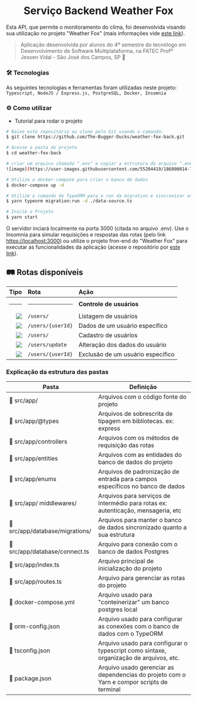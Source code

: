 <h1 align="center"> 
  Serviço Backend Weather Fox
</h1>

Esta API, que permite o monitoramento do clima, foi desenvolvida visando sua utilização no projeto "Weather Fox" (mais informações vide [este link](https://github.com/The-Bugger-Ducks/documentation)).

> Aplicação desenvolvida por alunos do 4º semestre do tecnólogo em Desenvolvimento de Software Multiplataforma, na FATEC Profº Jessen Vidal - São José dos Campos, SP :rocket:

### :hammer_and_wrench: Tecnologias

As seguintes tecnologias e ferramentas foram utilizadas neste projeto: `Typescript, NodeJS / Express.js, PostgreSQL, Docker, Insomnia`

### :gear: Como utilizar

<!-- Para consumir esta API, é preciso seguir o passo a passo abaixo ou utilizar a URL do serviço em nuvem (através deste link: [https://help-duck-tickets.herokuapp.com/tickets/](https://help-duck-tickets.herokuapp.com/tickets/)). -->

- Tutorial para rodar o projeto

```bash
# Baixe este repositório ou clone pelo Git usando o comando:
$ git clone https://github.com/The-Bugger-Ducks/weather-fox-back.git

# Acesse a pasta do projeto
$ cd weather-fox-back

# criar um arquivo chamado ".env" e copiar a estrutura do arquivo ".env.example" e colocar seus respectivos dados
![image](https://user-images.githubusercontent.com/55204419/186800014-710b4a64-28ec-4d5d-b87c-16d699dc1bb3.png)

# Utilize o docker-compose para criar o banco de dados
$ docker-compose up -d

# Utilize o comando do TypeORM para o run da migration e sincronizar as entidades
$ yarn typeorm migration:run -d ./data-source.ts

# Inicie o Projeto
$ yarn start
```

O servidor inciará localmente na porta 3000 (citada no arquivo .env). Use o Insomnia para simular requisições e respostas das rotas (pelo link [https://localhost:3000](https://localhost:3000)) ou utilize o projeto fron-end do "Weather Fox" para executar as funcionalidades da aplicação (acesse o repositório por [este link](https://github.com/The-Bugger-Ducks/fox-front)).

## :railway_track: Rotas disponíveis
<div align="center">
  
|                                                                    Tipo | Rota                                 | Ação                            |
| ----------------------------------------------------------------------: | :----------------------------------- | :------------------------------ |
|   <hr>                                                                  | <hr>                                 | **Controle de usuários**        |
|    [![](https://img.shields.io/badge/GET-2E8B57?style=for-the-badge)]() | `/users/`                          | Listagem de usuários            |
|    [![](https://img.shields.io/badge/GET-2E8B57?style=for-the-badge)]() | `/users/{userId}`                  | Dados de um usuário específico  |`
|   [![](https://img.shields.io/badge/POST-4682B4?style=for-the-badge)]() | `/users/`                          | Cadastro de usuários            |
|    [![](https://img.shields.io/badge/PUT-9370DB?style=for-the-badge)]() | `/users/update`                    | Alteração dos dados do usuário  |
| [![](https://img.shields.io/badge/DELETE-CD853F?style=for-the-badge)]() | `/users/{userId}`                  | Exclusão de um usuário específico

</div>

### Explicação da estrutura das pastas

| Pasta                                                       | Definição                                                                       |
| ----------------------------------------------------------- | ------------------------------------------------------------------------------- |
| :open_file_folder: src/app/                                     | Arquivos com o código fonte do projeto                                          |
| :open_file_folder: src/app/@types                               | Arquivos de sobrescrita de tipagem em bibliotecas. ex: express                  |
| :open_file_folder: src/app/controllers                          | Arquivos com os métodos de requisição das rotas                                 |
| :open_file_folder: src/app/entities                             | Arquivos com as entidades do banco de dados do projeto |
| :open_file_folder: src/app/enums                                | Arquivos de padronização de entrada para campos específicos no banco de dados   |
| :open_file_folder: src/app/ middlewares/                        | Arquivos para serviços de intermédio para rotas ex: autenticação, mensageria, etc|
| :open_file_folder: src/app/database/migrations/                 | Arquivos para manter o banco de dados sincronizado quanto a sua estrutura       |
| :page_facing_up: src/app/database/connect.ts                  | Arquivo para conexão com o banco de dados Postgres                              |
| :page_facing_up: src/app/index.ts                               | Arquivo principal de inicialização do projeto                                   |
| :page_facing_up: src/app/routes.ts                              | Arquivo para gerenciar as rotas do projeto                                      |
| :page_facing_up: docker-compose.yml                         | Arquivo usado para "conteinerizar" um banco postgres local                      |
| :page_facing_up: orm-config.json                            | Arquivo usado para configurar as conexões com o banco de dados com o TypeORM    |
| :page_facing_up: tsconfig.json                              | Arquivo usado para configurar o typescript como sintaxe, organização de arquivos, etc.                      |
| :page_facing_up: package.json                               | Arquivo usado gerenciar as dependencias do projeto com o Yarn e compor scripts de terminal                  |
